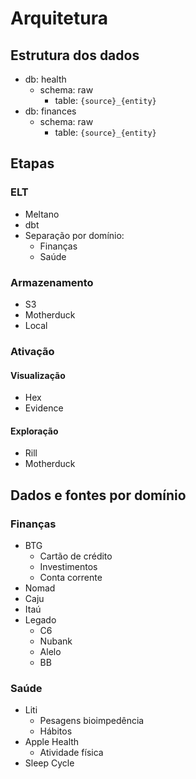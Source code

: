 # Arquitetura
## Estrutura dos dados
- db: health
	- schema: raw
		- table: `{source}_{entity}`
- db: finances
	- schema: raw
		- table: `{source}_{entity}`
## Etapas
### ELT
- Meltano
- dbt
- Separação por domínio:
	- Finanças
	- Saúde
### Armazenamento
- S3
- Motherduck
- Local
### Ativação
#### Visualização
- Hex
- Evidence
#### Exploração
- Rill
- Motherduck
## Dados e fontes por domínio
### Finanças
- BTG
	- Cartão de crédito
	- Investimentos
	- Conta corrente
- Nomad
- Caju
- Itaú
- Legado
	- C6
	- Nubank
	- Alelo
	- BB
### Saúde
- Liti
	- Pesagens bioimpedência
	- Hábitos
- Apple Health
	- Atividade física
- Sleep Cycle